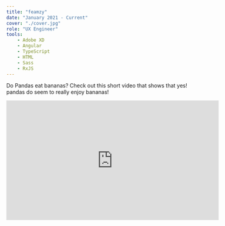 ```yaml
---
title: "feamzy"
date: "January 2021 - Current"
cover: "./cover.jpg"
role: "UX Engineer"
tools:
    - Adobe XD
    - Angular
    - TypeScript
    - HTML
    - Sass
    - RxJS
---
```


Do Pandas eat bananas? Check out this short video that shows that yes! pandas do seem to really enjoy bananas!

<iframe width="560" height="315" src="https://www.youtube.com/embed/4SZl1r2O_bY" frameborder="0" allowfullscreen></iframe>
